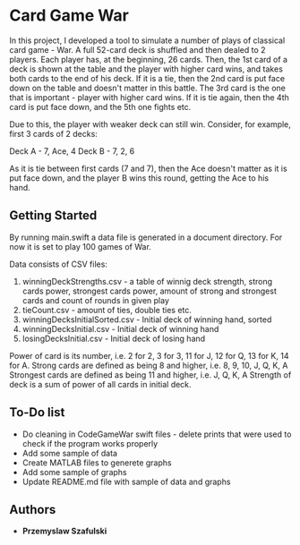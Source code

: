 # Card Game War

In this project, I developed a tool to simulate a number of plays of classical card game - War.
A full 52-card deck is shuffled and then dealed to 2 players. Each player has, at the beginning, 26 cards. Then, the 1st card of a deck is shown at the table and the player with higher card wins, and takes both cards to the end of his deck.
If it is a tie, then the 2nd card is put face down on the table and doesn't matter in this battle. The 3rd card is the one that is important - player with higher card wins. If it is tie again, then the 4th card is put face down, and the 5th one fights etc.

Due to this, the player with weaker deck can still win. Consider, for example, first 3 cards of 2 decks:

Deck A - 7, Ace, 4
Deck B - 7, 2, 6

As it is tie between first cards (7 and 7), then the Ace doesn't matter as it is put face down, and the player B wins this round, getting the Ace to his hand.

## Getting Started

By running main.swift a data file is generated in a document directory. For now it is set to play 100 games of War.

Data consists of CSV files:
1. winningDeckStrengths.csv - a table of winnig deck strength, strong cards power, strongest cards power, amount of strong and strongest cards and count of rounds in given play
2. tieCount.csv - amount of ties, double ties etc.
3. winningDecksInitialSorted.csv - Initial deck of winning hand, sorted
4. winningDecksInitial.csv - Initial deck of winning hand
5. losingDecksInitial.csv - Initial deck of losing hand

Power of card is its number, i.e. 2 for 2, 3 for 3, 11 for J, 12 for Q, 13 for K, 14 for A.
Strong cards are defined as being 8 and higher, i.e. 8, 9, 10, J, Q, K, A
Strongest cards are defined as being 11 and higher, i.e. J, Q, K, A
Strength of deck is a sum of power of all cards in initial deck.


## To-Do list

- Do cleaning in CodeGameWar swift files - delete prints that were used to check if the program works properly
- Add some sample of data
- Create MATLAB files to generete graphs
- Add some sample of graphs
- Update README.md file with sample of data and graphs

## Authors

* **Przemyslaw Szafulski**
